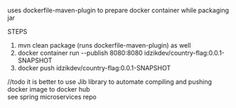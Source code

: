 uses dockerfile-maven-plugin to prepare docker container while packaging jar

STEPS
1. mvn clean package (runs dockerfile-maven-plugin) as well
2. docker container run --publish 8080:8080 idzikdev/country-flag:0.0.1-SNAPSHOT
3. docker push idzikdev/country-flag:0.0.1-SNAPSHOT


//todo it is better to use Jib library to automate compiling and pushing docker image to docker hub  
see spring microservices repo